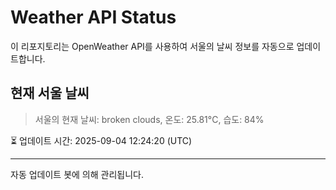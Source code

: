 
# Weather API Status

이 리포지토리는 OpenWeather API를 사용하여 서울의 날씨 정보를 자동으로 업데이트합니다.

## 현재 서울 날씨
> 서울의 현재 날씨: broken clouds, 온도: 25.81°C, 습도: 84%

⏳ 업데이트 시간: 2025-09-04 12:24:20 (UTC)

---
자동 업데이트 봇에 의해 관리됩니다.
